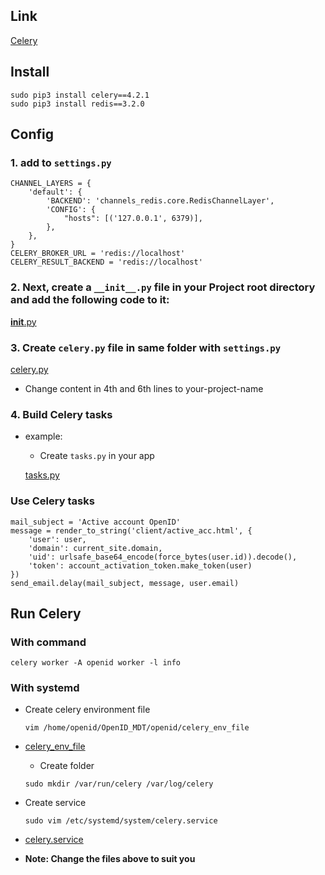 ## Link
[Celery](https://knowpapa.com/django-celery-rabbitmq/)
## Install

```
sudo pip3 install celery==4.2.1
sudo pip3 install redis==3.2.0
```

## Config
### 1. add to `settings.py`

```
CHANNEL_LAYERS = {
    'default': {
        'BACKEND': 'channels_redis.core.RedisChannelLayer',
        'CONFIG': {
            "hosts": [('127.0.0.1', 6379)],
        },
    },
}
CELERY_BROKER_URL = 'redis://localhost'
CELERY_RESULT_BACKEND = 'redis://localhost'
```

### 2. Next, create a `__init__.py` file in your Project root directory and add the following code to it:

[__init__.py](https://github.com/vuvandang1995/2019_VVD/blob/master/Django/config/__init__.py)

### 3. Create `celery.py` file in same folder with `settings.py`

[celery.py](https://github.com/vuvandang1995/2019_VVD/blob/master/Django/config/celery.py)

- Change content in 4th and 6th lines to your-project-name

### 4. Build Celery tasks

- example:
  - Create `tasks.py` in your app
  
  [tasks.py](https://github.com/vuvandang1995/2019_VVD/blob/master/Django/config/tasks.py)
  
### Use Celery tasks

```
mail_subject = 'Active account OpenID'
message = render_to_string('client/active_acc.html', {
    'user': user,
    'domain': current_site.domain,
    'uid': urlsafe_base64_encode(force_bytes(user.id)).decode(),
    'token': account_activation_token.make_token(user)
})
send_email.delay(mail_subject, message, user.email)
```

## Run Celery
### With command

`celery worker -A openid worker -l info`

### With systemd
- Create celery environment file
    
    `vim /home/openid/OpenID_MDT/openid/celery_env_file`
    
- [celery_env_file](https://github.com/vuvandang1995/2019_VVD/blob/master/Django/config/celery_env_file)
    
    - Create folder
    
    `sudo mkdir /var/run/celery /var/log/celery`
    
- Create service
    
    `sudo vim /etc/systemd/system/celery.service`
    
- [celery.service](https://github.com/vuvandang1995/2019_VVD/blob/master/Django/config/celery.service)
    
- **Note: Change the files above to suit you**

